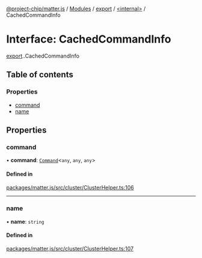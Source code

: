 [@project-chip/matter.js](../README.md) / [Modules](../modules.md) / [export](../modules/export.md) / [<internal\>](../modules/export._internal_.md) / CachedCommandInfo

# Interface: CachedCommandInfo

[export](../modules/export.md).[<internal>](../modules/export._internal_.md).CachedCommandInfo

## Table of contents

### Properties

- [command](export._internal_.CachedCommandInfo.md#command)
- [name](export._internal_.CachedCommandInfo.md#name)

## Properties

### command

• **command**: [`Command`](../modules/cluster_export.md#command)<`any`, `any`, `any`\>

#### Defined in

[packages/matter.js/src/cluster/ClusterHelper.ts:106](https://github.com/project-chip/matter.js/blob/16d5b0d/packages/matter.js/src/cluster/ClusterHelper.ts#L106)

___

### name

• **name**: `string`

#### Defined in

[packages/matter.js/src/cluster/ClusterHelper.ts:107](https://github.com/project-chip/matter.js/blob/16d5b0d/packages/matter.js/src/cluster/ClusterHelper.ts#L107)
